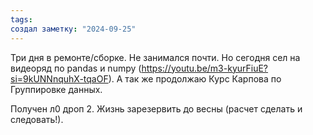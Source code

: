 ```yaml
---
tags: 
создал заметку: "2024-09-25"
---
```

Три дня в ремонте/сборке. Не занимался почти.
Но сегодня сел на видеоряд по pandas и numpy (https://youtu.be/m3-kyurFiuE?si=9kUNNnquhX-tqaOF). А так же продолжаю Курс Карпова по Группировке данных.

Получен л0 дроп 2. Жизнь зарезервить до весны (расчет сделать и следовать!).